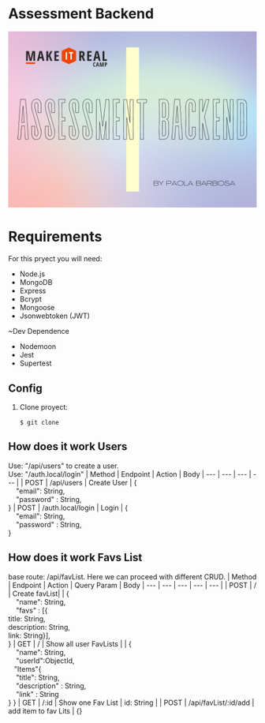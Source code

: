 # Assessment Backend
![logotype-09](assets/ab.png)

# Requirements

For this pryect you will need:

- Node.js
- MongoDB
- Express
- Bcrypt
- Mongoose
- Jsonwebtoken (JWT)

~Dev Dependence 
- Nodemoon
- Jest
- Supertest

## Config

1. Clone proyect:
   ```
   $ git clone
## How does it work Users
Use: "/api/users" to create a user. <br>
Use: "/auth.local/login"
| Method | Endpoint | Action | Body
| --- | --- | --- | --- |
| POST | /api/users | Create User | { <br> &nbsp; &nbsp; "email": String, <br> &nbsp; &nbsp; "password" : String, <br> }
| POST | /auth.local/login | Login | { <br> &nbsp; &nbsp; "email": String, <br> &nbsp; &nbsp; "password" : String, <br> }
## How does it work Favs List
base route: /api/favList. Here we can proceed with different CRUD.
| Method | Endpoint | Action | Query Param | Body
| --- | --- | --- | --- | --- |
| POST | / | Create favList| | { <br> &nbsp; &nbsp; "name": String, <br> &nbsp; &nbsp; "favs" : [{ <br> title: String, <br>description: String, <br>link: String}], <br> }
| GET | / | Show all user FavLists | | { <br> &nbsp; &nbsp; "name": String, <br> &nbsp; &nbsp; "userId":ObjectId, <br> &nbsp; &nbsp;"Items"{ <br> &nbsp; &nbsp; "title": String, <br> &nbsp; &nbsp; "description" : String, <br> &nbsp; &nbsp; "link" : String <br>} }
| GET | /:id | Show one Fav List | id: String |
| POST | /api/favList/:id/add | add item to fav Lits | {}

